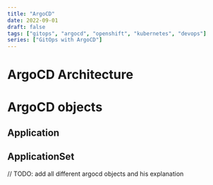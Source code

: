 ```yaml
---
title: "ArgoCD"
date: 2022-09-01
draft: false
tags: ["gitops", "argocd", "openshift", "kubernetes", "devops"]
series: ["GitOps with ArgoCD"]
---
```


# ArgoCD Architecture

# ArgoCD objects

## Application
## ApplicationSet

// TODO: add all different argocd objects and his explanation